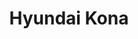 ---
title: Hyundai Kona
car_manufacturer: Hyundai
car_name: Kona
car_name_subtext:
car_release_year:
car_added_to_tbdp: 2018
car_last_change_date:
battery_size_available_kwh: 64
battery_size_rated_kwh: 64
battery_size_vsource: https://www.youtube.com/watch?v=MN2cjKhkCqg
weight_total: 1840
weight_front_axle: 1000
weight_rear_axle: 840
weight_vsource: https://www.youtube.com/watch?v=MN2cjKhkCqg
winter_consumption_90kmh_wh-km: 195
winter_consumption_90kmh_wh-mi: 314
winter_consumption_120kmh_wh-km: 256
winter_consumption_120kmh_wh-mi: 412
winter_consumption_vsource: https://www.youtube.com/watch?v=MN2cjKhkCqg
summer_consumption_90kmh_wh-km: 133
summer_consumption_90kmh_wh-mi: 214
summer_consumption_120kmh_wh-km: 189
summer_consumption_120kmh_wh-mi: 304
summer_consumption_vsource: https://www.youtube.com/watch?v=b-3_LO3Swlc
winter_range_90kmh_km: 330
winter_range_120kmh_km: 250
winter_range_vsource: https://www.youtube.com/watch?v=MN2cjKhkCqg
summer_range_90kmh_km: 510
summer_range_120kmh_km: 
summer_range_vsource: https://www.youtube.com/watch?v=kq3OoZoUZBA
bananaboxes_trunk: 5
bananaboxes_folded_seats: 16
bananaboxes_vsource: https://www.youtube.com/watch?v=923iqCTtFFU
car_general_review_vsource: https://www.youtube-nocookie.com/embed/b-3_LO3Swlc
car_noise_80_kmh_db: 60.0
car_noise_100_kmh_db: 67.0
car_noise_120_kmh_db: 71.0
car_noise_vsource: https://www.youtube.com/watch?v=S9yXOxWVFAc
---